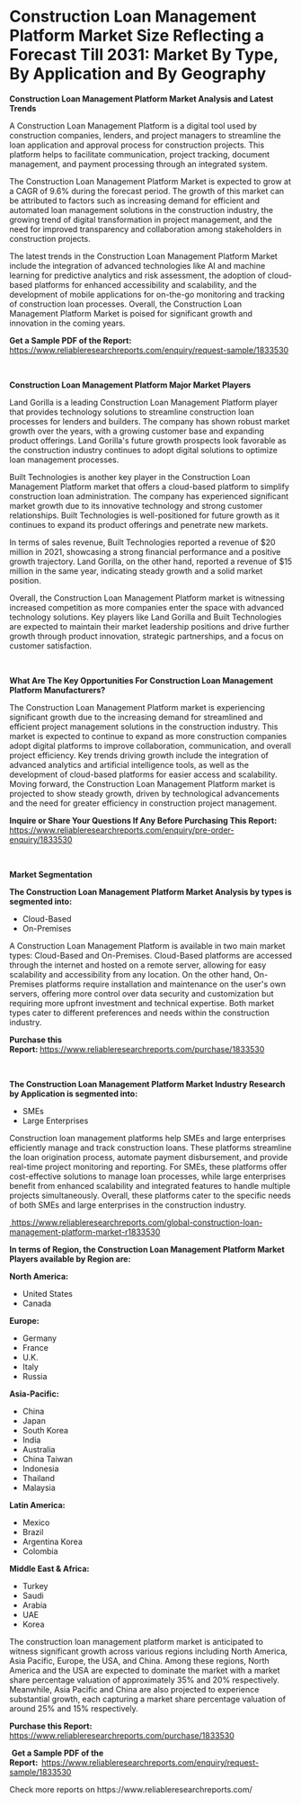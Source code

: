 <p><h1>Construction Loan Management Platform Market Size Reflecting a Forecast Till 2031: Market By Type, By Application and By Geography</h1></p><p><strong>Construction Loan Management Platform Market Analysis and Latest Trends</strong></p>
<p><p>A Construction Loan Management Platform is a digital tool used by construction companies, lenders, and project managers to streamline the loan application and approval process for construction projects. This platform helps to facilitate communication, project tracking, document management, and payment processing through an integrated system.</p><p>The Construction Loan Management Platform Market is expected to grow at a CAGR of 9.6% during the forecast period. The growth of this market can be attributed to factors such as increasing demand for efficient and automated loan management solutions in the construction industry, the growing trend of digital transformation in project management, and the need for improved transparency and collaboration among stakeholders in construction projects.</p><p>The latest trends in the Construction Loan Management Platform Market include the integration of advanced technologies like AI and machine learning for predictive analytics and risk assessment, the adoption of cloud-based platforms for enhanced accessibility and scalability, and the development of mobile applications for on-the-go monitoring and tracking of construction loan processes. Overall, the Construction Loan Management Platform Market is poised for significant growth and innovation in the coming years.</p></p>
<p><strong>Get a Sample PDF of the Report:&nbsp;</strong> <a href="https://www.reliableresearchreports.com/enquiry/request-sample/1833530">https://www.reliableresearchreports.com/enquiry/request-sample/1833530</a></p>
<p>&nbsp;</p>
<p><strong>Construction Loan Management Platform Major Market Players</strong></p>
<p><p>Land Gorilla is a leading Construction Loan Management Platform player that provides technology solutions to streamline construction loan processes for lenders and builders. The company has shown robust market growth over the years, with a growing customer base and expanding product offerings. Land Gorilla's future growth prospects look favorable as the construction industry continues to adopt digital solutions to optimize loan management processes. </p><p>Built Technologies is another key player in the Construction Loan Management Platform market that offers a cloud-based platform to simplify construction loan administration. The company has experienced significant market growth due to its innovative technology and strong customer relationships. Built Technologies is well-positioned for future growth as it continues to expand its product offerings and penetrate new markets.</p><p>In terms of sales revenue, Built Technologies reported a revenue of $20 million in 2021, showcasing a strong financial performance and a positive growth trajectory. Land Gorilla, on the other hand, reported a revenue of $15 million in the same year, indicating steady growth and a solid market position.</p><p>Overall, the Construction Loan Management Platform market is witnessing increased competition as more companies enter the space with advanced technology solutions. Key players like Land Gorilla and Built Technologies are expected to maintain their market leadership positions and drive further growth through product innovation, strategic partnerships, and a focus on customer satisfaction.</p></p>
<p>&nbsp;</p>
<p><strong>What Are The Key Opportunities For Construction Loan Management Platform Manufacturers?</strong></p>
<p><p>The Construction Loan Management Platform market is experiencing significant growth due to the increasing demand for streamlined and efficient project management solutions in the construction industry. This market is expected to continue to expand as more construction companies adopt digital platforms to improve collaboration, communication, and overall project efficiency. Key trends driving growth include the integration of advanced analytics and artificial intelligence tools, as well as the development of cloud-based platforms for easier access and scalability. Moving forward, the Construction Loan Management Platform market is projected to show steady growth, driven by technological advancements and the need for greater efficiency in construction project management.</p></p>
<p><strong>Inquire or Share Your Questions If Any Before Purchasing This Report:</strong> <a href="https://www.reliableresearchreports.com/enquiry/pre-order-enquiry/1833530">https://www.reliableresearchreports.com/enquiry/pre-order-enquiry/1833530</a></p>
<p>&nbsp;</p>
<p><strong>Market Segmentation</strong></p>
<p><strong>The Construction Loan Management Platform Market Analysis by types is segmented into:</strong></p>
<p><ul><li>Cloud-Based</li><li>On-Premises</li></ul></p>
<p><p>A Construction Loan Management Platform is available in two main market types: Cloud-Based and On-Premises. Cloud-Based platforms are accessed through the internet and hosted on a remote server, allowing for easy scalability and accessibility from any location. On the other hand, On-Premises platforms require installation and maintenance on the user's own servers, offering more control over data security and customization but requiring more upfront investment and technical expertise. Both market types cater to different preferences and needs within the construction industry.</p></p>
<p><strong>Purchase this Report:&nbsp;</strong><a href="https://www.reliableresearchreports.com/purchase/1833530">https://www.reliableresearchreports.com/purchase/1833530</a></p>
<p>&nbsp;</p>
<p><strong>The Construction Loan Management Platform Market Industry Research by Application is segmented into:</strong></p>
<p><ul><li>SMEs</li><li>Large Enterprises</li></ul></p>
<p><p>Construction loan management platforms help SMEs and large enterprises efficiently manage and track construction loans. These platforms streamline the loan origination process, automate payment disbursement, and provide real-time project monitoring and reporting. For SMEs, these platforms offer cost-effective solutions to manage loan processes, while large enterprises benefit from enhanced scalability and integrated features to handle multiple projects simultaneously. Overall, these platforms cater to the specific needs of both SMEs and large enterprises in the construction industry.</p></p>
<p><a href="https://www.reliableresearchreports.com/global-construction-loan-management-platform-market-r1833530">&nbsp;https://www.reliableresearchreports.com/global-construction-loan-management-platform-market-r1833530</a></p>
<p><strong>In terms of Region, the Construction Loan Management Platform Market Players available by Region are:</strong></p>
<p>
    <p> <strong> North America: </strong>
        <ul>
            <li>United States</li>
            <li>Canada</li>
        </ul>
        </p> 
    <p> <strong> Europe: </strong>
        <ul>
            <li>Germany</li>
            <li>France</li>
            <li>U.K.</li>
            <li>Italy</li>
            <li>Russia</li>
        </ul>
        </p> 
    <p> <strong> Asia-Pacific: </strong>
        <ul>
            <li>China</li>
            <li>Japan</li>
            <li>South Korea</li>
            <li>India</li>
            <li>Australia</li>
            <li>China Taiwan</li>
            <li>Indonesia</li>
            <li>Thailand</li>
            <li>Malaysia</li>
        </ul>
        </p> 
    <p> <strong> Latin America: </strong>
        <ul>
            <li>Mexico</li>
            <li>Brazil</li>
            <li>Argentina Korea</li>
            <li>Colombia</li>
        </ul>
        </p> 
    <p> <strong> Middle East & Africa: </strong>
        <ul>
            <li>Turkey</li>
            <li>Saudi</li>
            <li>Arabia</li>
            <li>UAE</li>
            <li>Korea</li>
        </ul>
    </p>
    </p>
<p><p>The construction loan management platform market is anticipated to witness significant growth across various regions including North America, Asia Pacific, Europe, the USA, and China. Among these regions, North America and the USA are expected to dominate the market with a market share percentage valuation of approximately 35% and 20% respectively. Meanwhile, Asia Pacific and China are also projected to experience substantial growth, each capturing a market share percentage valuation of around 25% and 15% respectively.</p></p>
<p><strong>Purchase this Report: </strong><a href="https://www.reliableresearchreports.com/purchase/1833530">https://www.reliableresearchreports.com/purchase/1833530</a></p>
<p>&nbsp;<strong>Get a Sample PDF of the Report:&nbsp;&nbsp;</strong><a href="https://www.reliableresearchreports.com/enquiry/request-sample/1833530">https://www.reliableresearchreports.com/enquiry/request-sample/1833530</a></p>
<p><strong></strong></p>
<p>Check more reports on https://www.reliableresearchreports.com/</p>